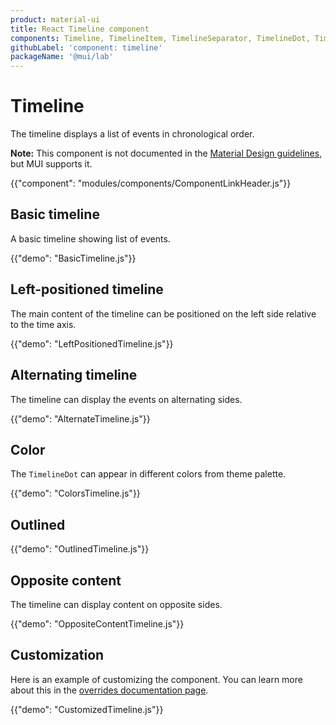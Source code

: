 ```yaml
---
product: material-ui
title: React Timeline component
components: Timeline, TimelineItem, TimelineSeparator, TimelineDot, TimelineConnector, TimelineContent, TimelineOppositeContent
githubLabel: 'component: timeline'
packageName: '@mui/lab'
---
```


# Timeline

<p class="description">The timeline displays a list of events in chronological order.</p>

**Note:** This component is not documented in the [Material Design guidelines](https://material.io/), but MUI supports it.

{{"component": "modules/components/ComponentLinkHeader.js"}}

## Basic timeline

A basic timeline showing list of events.

{{"demo": "BasicTimeline.js"}}

## Left-positioned timeline

The main content of the timeline can be positioned on the left side relative to the time axis.

{{"demo": "LeftPositionedTimeline.js"}}

## Alternating timeline

The timeline can display the events on alternating sides.

{{"demo": "AlternateTimeline.js"}}

## Color

The `TimelineDot` can appear in different colors from theme palette.

{{"demo": "ColorsTimeline.js"}}

## Outlined

{{"demo": "OutlinedTimeline.js"}}

## Opposite content

The timeline can display content on opposite sides.

{{"demo": "OppositeContentTimeline.js"}}

## Customization

Here is an example of customizing the component.
You can learn more about this in the [overrides documentation page](/material-ui/customization/how-to-customize/).

{{"demo": "CustomizedTimeline.js"}}
